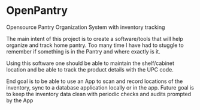 # OpenPantry
Opensource Pantry Organization System with inventory tracking

The main intent of this project is to create a software/tools that will help organize and track home pantry. Too many time I have had to stuggle to remember if something is in the Pantry and where exactly is it.

Using this software one should be able to maintain the shelf/cabinet location and be able to track the product details with the UPC code. 

End goal is to be able to use an App to scan and record locations of the inventory, sync to a database application locally or in the app. Future goal is to keep the inventory data clean with periodic checks and audits prompted by the App


